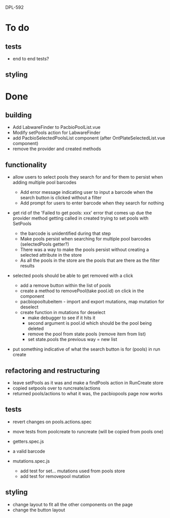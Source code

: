 DPL-592

# To do

## tests
- end to end tests?

## styling


# Done

## building

- Add LabwareFinder to PacbioPoolList.vue
- Modify setPools action for LabwareFinder
- add PacbioSelectedPoolsList component (after OntPlateSelectedList.vue component)
- remove the provider and created methods

## functionality

- allow users to select pools they search for and for them to persist when adding multiple pool barcodes

  - Add error message indicating user to input a barcode when the search button is clicked without a filter
  - Add prompt for users to enter barcode when they search for nothing

- get rid of the 'Failed to get pools: xxx' error that comes up due the provider method getting called in created trying to set pools with SetPools

  - the barcode is unidentified during that step
  - Make pools persist when searching for multiple pool barcodes (selectedPools getter?)
  - There was a way to make the pools persist without creating a selected attribute in the store
  - As all the pools in the store are the pools that are there as the filter results

- selected pools should be able to get removed with a click
  - add a remove button within the list of pools
  - create a method to removePool(take pool.id) on click in the component
  - pacbiopooltubeitem - import and export mutations, map mutation for deselect
  - create function in mutations for deselect
    - make debugger to see if it hits it
    - second argument is pool.id which should be the pool being deleted
    - remove the pool from state pools (remove item from list)
    - set state.pools the previous way = new list

- put something indicative of what the search button is for (pools) in run create

## refactoring and restructuring

- leave setPools as it was and make a findPools action in RunCreate store
- copied setpools over to runcreate/actions
- returned pools/actions to what it was, the pacbiopools page now works

## tests

- revert changes on pools.actions.spec
- move tests from poolcreate to runcreate (will be copied from pools one)

- getters.spec.js
 - a valid barcode
- mutations.spec.js
  - add test for set... mutations used from pools store
  - add test for removepool mutation

## styling
- change layout to fit all the other components on the page
- change the button layout